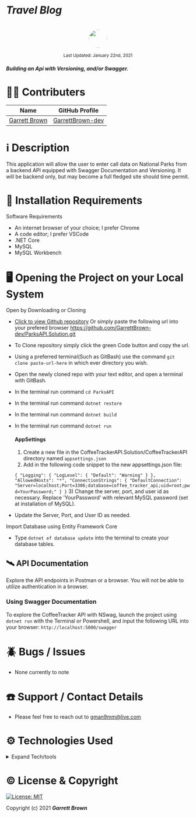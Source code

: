 # _Travel Blog_

<p align="center">
    <br>
        <a href="https://github.com/GarrettBrown-dev">
        <img style="border-radius: 100%; height: 50px; width: auto" src="https://avatars1.githubusercontent.com/u/69095640?s=460&u=eefe493b85312d332eedc271ee24a39d586446ae&v=4">
    </a>
</p>

<p align="center">
  <small>Last Updated: January 22nd, 2021</small>
</p>

#### _Building an Api with Versioning, and/or Swagger._ 

# 🧑‍💻 Contributers

| Name | GitHub Profile |
|------|----------------|
|[Garrett Brown](https://www.linkedin.com/in/garrett-brown-d/) |[GarrettBrown-dev](https://github.com/GarrettBrown-dev) |

# ℹ️ Description

This application will allow the user to enter call data on National Parks from a backend API equipped with Swagger Documentation and Versioning. It will be backend only, but may become a full fledged site should time permit.

# 💾 Installation Requirements

Software Requirements
* An internet browser of your choice; I prefer Chrome
* A code editor; I prefer VSCode
* .NET Core
* MySQL
* MySQL Workbench

# 🖥️ Opening the Project on your Local System

Open by Downloading or Cloning
- [Click to view Github repository](https://github.com/GarrettBrown-dev/ParksAPI.Solution.git) Or simply paste the following url into your prefered browser https://github.com/GarrettBrown-dev/ParksAPI.Solution.git
- To Clone repository simply click the green Code button and copy the url.
- Using a preferred terminal(Such as GitBash) use the command `git clone paste-url-here` in which ever directory you wish.
- Open the newly cloned repo with your text editor, and open a terminal with GitBash.
- In the terminal run command `cd ParksAPI`
- In the terminal run command `dotnet restore`
- In the terminal run command `dotnet build`
- In the terminal run command `dotnet run`

  #### AppSettings

  1) Create a new file in the CoffeeTrackerAPI.Solution/CoffeeTrackerAPI directory named `appsettings.json`
  2) Add in the following code snippet to the new appsettings.json file:
  
  `
{
    "Logging": {
        "LogLevel": {
        "Default": "Warning"
        }
    },
    "AllowedHosts": "*",
    "ConnectionStrings": {
        "DefaultConnection": "Server=localhost;Port=3306;database=coffee_tracker_api;uid=root;pwd=YourPassword;"
    }
}
  `
  3) Change the server, port, and user id as necessary. Replace 'YourPassword' with relevant MySQL password (set at installation of MySQL).

* Update the Server, Port, and User ID as needed.

Import Database using Entity Framework Core
* Type `dotnet ef database update` into the terminal to create your database tables.

## 🛰️ API Documentation
Explore the API endpoints in Postman or a browser. You will not be able to utilize authentication in a browser.

### Using Swagger Documentation 
To explore the CoffeeTracker API with NSwag, launch the project using `dotnet run` with the Terminal or Powershell, and input the following URL into your browser: `http://localhost:5000/swagger`

# 🪲 Bugs / Issues

* None currently to note

# ☎️ Support / Contact Details

* Please feel free to reach out to <gman9mm@live.com>

# ⚙️ Technologies Used

<details>
  <summary>Expand Tech/tools</summary>

* [Bootstrap Components](https://getbootstrap.com/docs/3.3/components/)
* C#
* Razor
* Entity Framework Core
* Swashbuckle
* Swagger
* Nuget Versioning
* MySql
* MySql Workbench

</details>

# ©️ License & Copyright

[![License: MIT](https://img.shields.io/badge/License-MIT-yellow.svg)](https://opensource.org/licenses/MIT)

Copyright (c) 2021 **_Garrett Brown_**